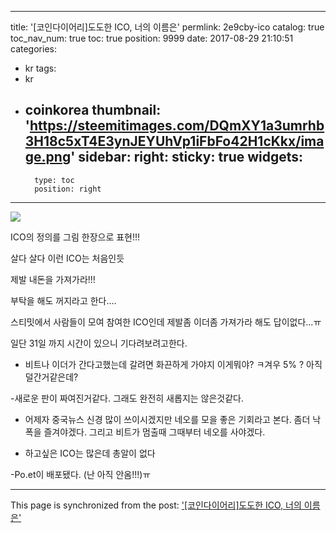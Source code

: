 
---
title: '[코인다이어리]도도한 ICO, 너의 이름은'
permlink: 2e9cby-ico
catalog: true
toc_nav_num: true
toc: true
position: 9999
date: 2017-08-29 21:10:51
categories:
- kr
tags:
- kr
- coinkorea
thumbnail: 'https://steemitimages.com/DQmXY1a3umrhb3H18c5xT4E3ynJEYUhVp1iFbFo42H1cKkx/image.png'
sidebar:
    right:
        sticky: true
widgets:
    -
        type: toc
        position: right
---


![](https://steemitimages.com/DQmXY1a3umrhb3H18c5xT4E3ynJEYUhVp1iFbFo42H1cKkx/image.png)

ICO의 정의를 그림 한장으로 표현!!!



살다 살다 이런 ICO는 처음인듯

제발 내돈을 가져가라!!!

부탁을 해도 꺼지라고 한다....

스티밋에서 사람들이 모여 참여한 ICO인데 제발좀 이더좀 가져가라 해도 답이없다...ㅠ

일단 31일 까지 시간이 있으니 기다려보려고한다.

- 비트나 이더가 간다고했는데 갈려면 화끈하게 가야지 이게뭐야? ㅋ겨우 5% ?
  아직 덜간거같은데?

-새로운 판이 짜여진거같다. 그래도 완전히 새롭지는 않은것같다.

- 어제자 중국뉴스 신경 많이 쓰이시겠지만 네오를 모을 좋은 기회라고 본다. 좀더 낙폭을 즐겨야겠다. 그리고 비트가 멈출때 그때부터 네오를 사야겠다.

- 하고싶은 ICO는 많은데 총알이 없다

-Po.et이 배포됐다. (난 아직 안옴!!!)ㅠ

- - -

This page is synchronized from the post: ['[코인다이어리]도도한 ICO, 너의 이름은'](https://steemit.com/@virus707/2e9cby-ico)

